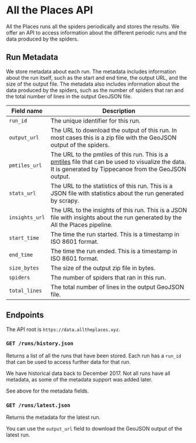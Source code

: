 # All the Places API

All the Places runs all the spiders periodically and stores the results. We offer an API to access information about the different periodic runs and the data produced by the spiders.

## Run Metadata

We store metadata about each run. The metadata includes information about the run itself, such as the start and end time, the output URL, and the size of the output file. The metadata also includes information about the data produced by the spiders, such as the number of spiders that ran and the total number of lines in the output GeoJSON file.

| Field name     | Description
|----------------|-------------
| `run_id`       | The unique identifier for this run.
| `output_url`   | The URL to download the output of this run. In most cases this is a zip file with the GeoJSON output of the spiders.
| `pmtiles_url`  | The URL to the pmtiles of this run. This is a [pmtiles](https://github.com/protomaps/PMTiles) file that can be used to visualize the data. It is generated by Tippecanoe from the GeoJSON output.
| `stats_url`    | The URL to the statistics of this run. This is a JSON file with statistics about the run generated by scrapy.
| `insights_url` | The URL to the insights of this run. This is a JSON file with insights about the run generated by the All the Places pipeline.
| `start_time`   | The time the run started. This is a timestamp in ISO 8601 format.
| `end_time`     | The time the run ended. This is a timestamp in ISO 8601 format.
| `size_bytes`   | The size of the output zip file in bytes.
| `spiders`      | The number of spiders that ran in this run.
| `total_lines`  | The total number of lines in the output GeoJSON file.

## Endpoints

The API root is `https://data.alltheplaces.xyz`.

### `GET /runs/history.json`

Returns a list of all the runs that have been stored. Each run has a `run_id` that can be used to access further data for that run.

We have historical data back to December 2017. Not all runs have all metadata, as some of the metadata support was added later.

See above for the metadata fields.

### `GET /runs/latest.json`

Returns the metadata for the latest run.

You can use the `output_url` field to download the GeoJSON output of the latest run.
